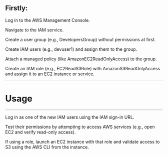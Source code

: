 Firstly:
---
Log in to the AWS Management Console.

Navigate to the IAM service.

Create a user group (e.g., DevelopersGroup) without permissions at first.

Create IAM users (e.g., devuser1) and assign them to the group.

Attach a managed policy (like AmazonEC2ReadOnlyAccess) to the group.

Create an IAM role (e.g., EC2ReadS3Role) with AmazonS3ReadOnlyAccess and assign it to an EC2 instance or service.

---

# Usage
---
Log in as one of the new IAM users using the IAM sign-in URL.

Test their permissions by attempting to access AWS services (e.g., open EC2 and verify read-only access).

If using a role, launch an EC2 instance with that role and validate access to S3 using the AWS CLI from the instance.